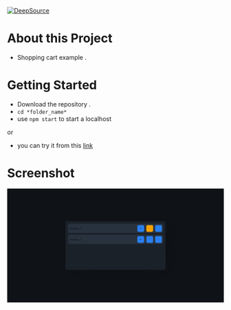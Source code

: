 [![DeepSource](https://deepsource.io/gh/JustE3saR/shopping-cart.svg/?label=active+issues&token=J0OCf1EkGklivlQW0DlS4Dch)](https://deepsource.io/gh/JustE3saR/shopping-cart/?ref=repository-badge)

# About this Project
- Shopping cart example .

# Getting Started
- Download the repository .
- `cd *folder_name*`
- use `npm start` to start a localhost

or
- you can try it from this [link](https://juste3sar.github.io/shopping-cart/)

# Screenshot
<img src='screenshot.png'/>
